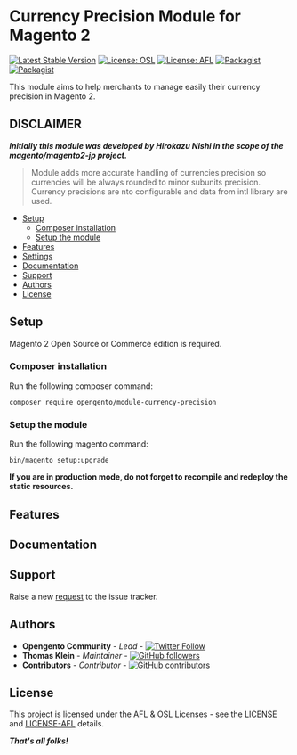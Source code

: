 # Currency Precision Module for Magento 2

[![Latest Stable Version](https://img.shields.io/packagist/v/opengento/module-currency-precision.svg?style=flat-square)](https://packagist.org/packages/opengento/module-currency-precision)
[![License: OSL](https://img.shields.io/github/license/opengento/magento2-currency-precision.svg?style=flat-square)](./LICENSE)
[![License: AFL](https://img.shields.io/github/license/opengento/magento2-currency-precision.svg?style=flat-square)](./LICENSE_AFL)
[![Packagist](https://img.shields.io/packagist/dt/opengento/module-currency-precision.svg?style=flat-square)](https://packagist.org/packages/opengento/module-currency-precision/stats)
[![Packagist](https://img.shields.io/packagist/dm/opengento/module-currency-precision.svg?style=flat-square)](https://packagist.org/packages/opengento/module-currency-precision/stats)

This module aims to help merchants to manage easily their currency precision in Magento 2.

## DISCLAIMER

***Initially this module was developed by Hirokazu Nishi in the scope of the magento/magento2-jp project.***

> Module adds more accurate handling of currencies precision so currencies will be always rounded to minor subunits precision. 
> Currency precisions are nto configurable and data from intl library are used.

- [Setup](#setup)
    - [Composer installation](#composer-installation)
    - [Setup the module](#setup-the-module)
- [Features](#features)
- [Settings](#settings)
- [Documentation](#documentation)
- [Support](#support)
- [Authors](#authors)
- [License](#license)

## Setup

Magento 2 Open Source or Commerce edition is required.

### Composer installation

Run the following composer command:

```
composer require opengento/module-currency-precision
```

### Setup the module

Run the following magento command:

```
bin/magento setup:upgrade
```

**If you are in production mode, do not forget to recompile and redeploy the static resources.**

## Features

## Documentation

## Support

Raise a new [request](https://github.com/opengento/magento2-currency-precision/issues) to the issue tracker.

## Authors

- **Opengento Community** - *Lead* - [![Twitter Follow](https://img.shields.io/twitter/follow/opengento.svg?style=social)](https://twitter.com/opengento)
- **Thomas Klein** - *Maintainer* - [![GitHub followers](https://img.shields.io/github/followers/thomas-kl1.svg?style=social)](https://github.com/thomas-kl1)
- **Contributors** - *Contributor* - [![GitHub contributors](https://img.shields.io/github/contributors/opengento/magento2-currency-precision.svg?style=flat-square)](https://github.com/opengento/magento2-currency-precision/graphs/contributors)

## License

This project is licensed under the AFL & OSL Licenses - see the [LICENSE](./LICENSE) and [LICENSE-AFL](./LICENSE_AFL) details.

***That's all folks!***
